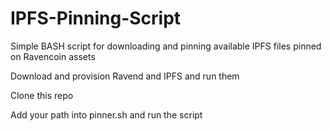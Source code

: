 # IPFS-Pinning-Script
Simple BASH script for downloading and pinning available IPFS files pinned on Ravencoin assets

Download and provision Ravend and IPFS and run them

Clone this repo

Add your path into pinner.sh and run the script
